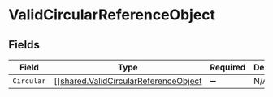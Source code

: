 # ValidCircularReferenceObject


## Fields

| Field                                                                                               | Type                                                                                                | Required                                                                                            | Description                                                                                         |
| --------------------------------------------------------------------------------------------------- | --------------------------------------------------------------------------------------------------- | --------------------------------------------------------------------------------------------------- | --------------------------------------------------------------------------------------------------- |
| `Circular`                                                                                          | [][shared.ValidCircularReferenceObject](../../../pkg/models/shared/validcircularreferenceobject.md) | :heavy_minus_sign:                                                                                  | N/A                                                                                                 |